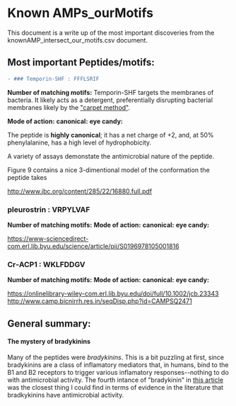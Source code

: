 # Known AMPs_ourMotifs

This document is a write up of the most important discoveries from the knownAMP_intersect_our_motifs.csv document.

## Most important Peptides/motifs:
```diff
- ### Temporin-SHF : FFFLSRIF
```
**Number of matching motifs:** Temporin-SHF targets the membranes of bacteria. It likely acts as a detergent, preferentially disrupting bacterial membranes likely by the ["carpet method"](https://www.researchgate.net/figure/A-model-of-a-carpet-like-mechanism-for-membrane-disruption-In-this-model-the-peptides_fig2_23981203).

**Mode of action:**
**canonical:**
**eye candy:** 


The peptide is **highly canonical**; it has a net charge of +2, and, at 50% phenylalanine, has a high level of hydrophobicity.

A variety of assays demonstate the antimicrobial nature of the peptide.

Figure 9 contains a nice 3-dimentional model of the conformation the peptide takes 

http://www.jbc.org/content/285/22/16880.full.pdf

### 	pleurostrin : VRPYLVAF

**Number of matching motifs:**
**Mode of action:**
**canonical:**
**eye candy:**


https://www-sciencedirect-com.erl.lib.byu.edu/science/article/pii/S0196978105001816

### Cr‐ACP1 : WKLFDDGV

**Number of matching motifs:**
**Mode of action:**
**canonical:**
**eye candy:** 

https://onlinelibrary-wiley-com.erl.lib.byu.edu/doi/full/10.1002/jcb.23343 http://www.camp.bicnirrh.res.in/seqDisp.php?id=CAMPSQ2471

## General summary:

#### The mystery of bradykinins

Many of the peptides were *bradykinins*. This is a bit puzzling at first, since bradykinins are a class of inflamatory mediators that, in humans, bind to the B1 and B2 receptors to trigger various inflamatory responses--nothing to do with antimicrobial activity. The fourth intance of "bradykinin" in [this article](http://www.jbc.org/content/280/41/34832.full) was the closest thing I could find in terms of evidence in the literature that bradkykinins have antimicrobial activity.
